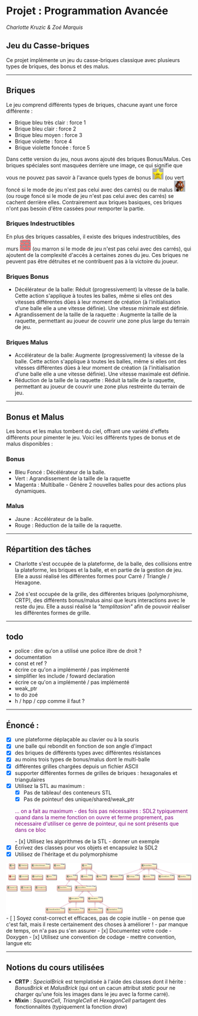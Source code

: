 # Projet : Programmation Avancée
_Charlotte Kruzic & Zoé Marquis_

## Jeu du Casse-briques
Ce projet implémente un jeu du casse-briques classique avec plusieurs types de briques, des bonus et des malus.

---
## Briques
Le jeu comprend différents types de briques, chacune ayant une force différente :

- Brique bleu très clair : force 1
- Brique bleu clair  : force 2
- Brique bleu moyen : force 3
- Brique violette : force 4
- Brique violette foncée : force 5

Dans cette version du jeu, nous avons ajouté des briques Bonus/Malus. Ces briques spéciales sont masquées derrière une image, ce qui signifie que vous ne pouvez pas savoir à l'avance quels types de bonus <img src="img/etoile.png" width="30" height="30"> (ou vert foncé si le mode de jeu n'est pas celui avec des carrés)
 ou de malus <img src="img/goomba.png" width="30" height="30"> (ou rouge foncé si le mode de jeu n'est pas celui avec des carrés)
 se cachent derrière elles. Contrairement aux briques basiques, ces briques n'ont pas besoin d'être cassées pour remporter la partie.

### Briques Indestructibles
En plus des briques cassables, il existe des briques indestructibles, des murs 
<img src="img/wall.png" width="30" height="30"> (ou marron si le mode de jeu n'est pas celui avec des carrés),  qui ajoutent de la complexité d'accès à certaines zones du jeu. Ces briques ne peuvent pas être détruites et ne contribuent pas à la victoire du joueur.

### Briques Bonus
- Décélérateur de la balle: Réduit (progressivement) la vitesse de la balle. Cette action s'applique à toutes les balles, même si elles ont des vitesses différentes dûes à leur moment de création (à l'initialisation d'une balle elle a une vitesse définie). Une vitesse minimale est définie.
- Agrandissement de la taille de la raquette : Augmente la taille de la raquette, permettant au joueur de couvrir une zone plus large du terrain de jeu.
  
### Briques Malus 
- Accélérateur de la balle: Augmente (progressivement) la vitesse de la balle. Cette action s'applique à toutes les balles, même si elles ont des vitesses différentes dûes à leur moment de création (à l'initialisation d'une balle elle a une vitesse définie). Une vitesse maximale est définie.
- Réduction de la taille de la raquette : Réduit la taille de la raquette, permettant au joueur de couvrir une zone plus restreinte du terrain de jeu.
  
--- 
## Bonus et Malus
Les bonus et les malus tombent du ciel, offrant une variété d'effets différents pour pimenter le jeu. Voici les différents types de bonus et de malus disponibles :

### Bonus
- Bleu Foncé : Décélérateur de la balle.
- Vert : Agrandissement de la taille de la raquette
- Magenta : Multiballe - Génère 2 nouvelles balles pour des actions plus dynamiques.

### Malus 
- Jaune : Accélérateur de la balle.
- Rouge : Réduction de la taille de la raquette.

---
## Répartition des tâches

- Charlotte s'est occupée de la plateforme, de la balle, des collisions entre la plateforme, les briques et la balle, et en partie de la gestion de jeu. Elle a aussi réalisé les différentes formes pour Carré / Triangle / Hexagone.
  
- Zoé s'est occupée de la grille, des différentes briques (polymorphisme, CRTP), des différents bonus/malus ainsi que leurs interactions avec le reste du jeu. Elle a aussi réalisé la *"templitasion"* afin de pouvoir réaliser les différentes formes de grille.

---
## todo 
- police : dire qu'on a utilisé une police ilbre de droit ?
- documentation
- const et ref ?
- écrire ce qu'on a implémenté / pas implémenté
- simplifier les include / foward declaration
- écrire ce qu'on a implémenté / pas implémenté
- weak_ptr
- to do zoé
- h / hpp / cpp comme il faut ?
----
## Énoncé : 
- [x] une plateforme déplaçable au clavier ou à la souris
- [x] une balle qui rebondit en fonction de son angle d'impact
- [x] des briques de différents types avec différentes résistances
- [x] au moins trois types de bonus/malus dont le multi-balle
- [x] différentes grilles chargées depuis un fichier ASCII 
- [x] supporter différentes formes de grilles de briques : hexagonales et triangulaires
- [x] Utilisez la STL au maximum  :
  - [x] Pas de tableau! des conteneurs STL
  - [x] Pas de pointeur! des unique/shared/weak_ptr
  <p style="color:purple;">
    ... on a fait au maximum
    - des fois pas nécessaires : SDL2 typiquement quand dans la meme fonction on ouvre et ferme proprement, pas nécessaire d'utiliser ce genre de pointeur, qui ne sont présents que dans ce bloc </p>  
  - [x] Utilisez les algorithmes de la STL
    - donner un exemple
- [x] Écrivez des classes pour vos objets et encapsulez la SDL2
- [x] Utilisez de l'héritage et du polymorphisme
<img src="diagramme.png">
- [ ] Soyez const-correct et efficaces, pas de copie inutile
    - on pense que c'est fait, mais il reste certainement des choses à améliorer ! 
    - par manque de temps, on n'a pas pu s'en assurer
- [x] Documentez votre code
    - Doxygen
- [x] Utilisez une convention de codage
  - mettre convention, langue etc


---
## Notions du cours utilisées
- **CRTP** : *SpecialBrick* est templatisée à l'aide des classes dont il hérite : *BonusBrick* et *MalusBrick* (qui ont un cacun attribut *static* pour ne charger qu'une fois les images dans le jeu avec la forme carré).
- **Mixin** : *SquareCell*, *TriangleCell* et *HexagonCell* partagent des fonctionnalités (typiquement la fonction *draw*)
